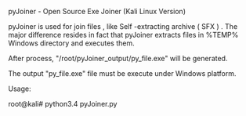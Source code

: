 
pyJoiner - Open Source Exe Joiner (Kali Linux Version)

pyJoiner is used for join files , like Self -extracting archive ( SFX ) .
The major difference resides in fact that pyJoiner extracts files in %TEMP% Windows directory and executes them.
 

After process, "/root/pyJoiner_output/py_file.exe" will be generated. 

The output "py_file.exe" file must be execute under Windows platform.

 

Usage: 

root@kali# python3.4 pyJoiner.py
